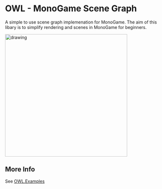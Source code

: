 # OWL - MonoGame Scene Graph

A simple to use scene graph implemenation for MonoGame. The aim of this libary is to simplify rendering and scenes in MonoGame for beginners.

<img src="https://cdn.discordapp.com/attachments/483046185997697037/962803376100347914/RedOrbit.gif" alt="drawing" width="400"/>

## More Info

See [OWL.Examples](https://github.com/Owlzy/OWL.Examples)
